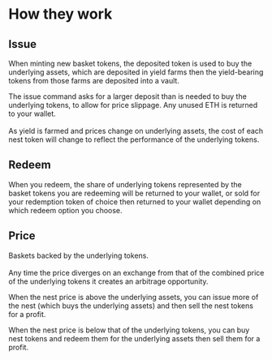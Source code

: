 # How they work

## Issue

When minting new basket tokens, the deposited token is used to buy the underlying assets, which are deposited in yield farms then the yield-bearing tokens from those farms are deposited into a vault.&#x20;

The issue command asks for a larger deposit than is needed to buy the underlying tokens, to allow for price slippage. Any unused ETH is returned to your wallet.\
\
As yield is farmed and prices change on underlying assets, the cost of each nest token will change to reflect the performance of the underlying tokens.

## Redeem

When you redeem, the share of underlying tokens represented by the basket tokens you are redeeming will be returned to your wallet, or sold for your redemption token of choice then returned to your wallet depending on which redeem option you choose.

## Price

Baskets backed by the underlying tokens.\
\
Any time the price diverges on an exchange from that of the combined price of the underlying tokens it creates an arbitrage opportunity.&#x20;

When the nest price is above the underlying assets, you can issue more of the nest (which buys the underlying assets) and then sell the nest tokens for a profit.&#x20;

When the nest price is below that of the underlying tokens, you can buy nest tokens and redeem them for the underlying assets then sell them for a profit.
